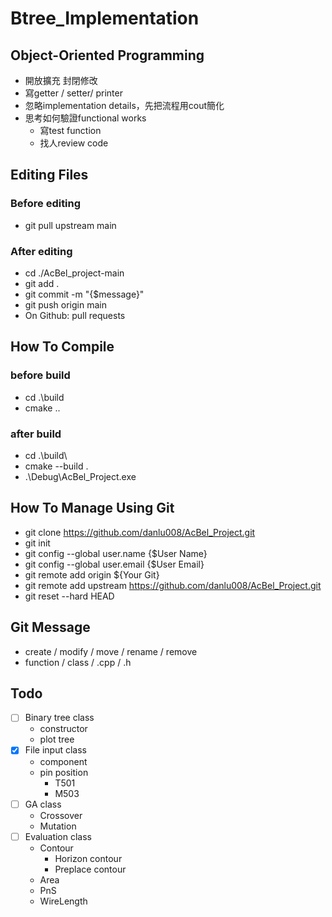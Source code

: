 # Btree_Implementation

## Object-Oriented Programming
* 開放擴充 封閉修改
* 寫getter / setter/ printer
* 忽略implementation details，先把流程用cout簡化
* 思考如何驗證functional works
  * 寫test function
  * 找人review code

## Editing Files
### Before editing
- git pull upstream main
### After editing
- cd ./AcBel_project-main
- git add .
- git commit -m "{$message}"
- git push origin main
- On Github: pull requests

## How To Compile
### before build
- cd .\build
- cmake ..
### after build
- cd .\build\
- cmake --build .
- .\Debug\AcBel_Project.exe

## How To Manage Using Git
- git clone https://github.com/danlu008/AcBel_Project.git
- git init
- git config --global user.name {$User Name}
- git config --global user.email {$User Email}
- git remote add origin ${Your Git}
- git remote add upstream https://github.com/danlu008/AcBel_Project.git
- git reset --hard HEAD

## Git Message
- create / modify / move / rename / remove
- function / class / .cpp / .h

## Todo
- [ ] Binary tree class
  * constructor
  * plot tree
- [x] File input class
  * component
  * pin position
    * T501
    * M503
- [ ] GA class
  * Crossover
  * Mutation
- [ ] Evaluation class
  * Contour
    * Horizon contour
    * Preplace contour
  * Area
  * PnS
  * WireLength